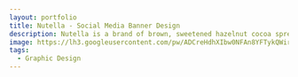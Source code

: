 ```yaml
---
layout: portfolio
title: Nutella - Social Media Banner Design
description: Nutella is a brand of brown, sweetened hazelnut cocoa spread
image: https://lh3.googleusercontent.com/pw/ADCreHdhXIbw0NFAn8YFTykQWirdx6xouB8KmIMadAbJFzPRJf8VzCBd9PfFLy2TyPQfuJ2NPemgs2zd04At_Bm-Dk-vbh6Ml2vP585VyGVjDfWw8qsVOlIHj2Wi4-XGyvbFUX7x0uffUtO73-Vmc3IWaTyUJOPirFC7xygKQqzBrELBd9APy_e8EyI_FvqKfIu_ASVAOUbp-rHys7K9Upu5TLRQZefgiiuAbKUl5u14Am2of98B71oVSJZb-pJbbqpYkzT9azHbYU9WEZqolq2HF3Kk5-PZIjjTdcJ9pTq78QY0EMGoSE-ob7wlHd7jdrz57Lty5iWwDRr5sMqWpp_I8KMiYGKfSPfZItLio8PZZfkP3wjzOkKr9Xdsi1dOIprxTo7LNqOEjSxKmPvyNErn2b_oF_tPn-JeaICF9728FWVYfSQ7vyTWEwMdGjlTk9v8Zan2kzzY07EwcVwP2tqNRsv8_PBHiAWSMtNpvkqyCFW5SPXI55qchfG5dc7EXxgONNeeo3rgzErYr7vr9Q_gjUyL-gMIGUvllx5uixYGVix8C12ko3P_zwTEIUFwCSfKw0BOigZ18Yv3axc8WCctJwM4uQ1W142Z5jERqaJkm5Ijh5Cdrm8YXYBrCMuwO5HTgegTnOznfzfuhBYwKHPIlBJAUOe9UmB6lwkCgAmNCXJgB0an8RTGzABYZCYAEA3UVtbJ3e09E0J_JyoN9goEYAHo1kqsQq5WcMNCsJuA4XM3jH33Z4k5h4OwFTcRe74neFGVJUhvS6rV6702dwsXc6sSHWeuMJB6xYdjCtTblznVYE8Bg3tmhB9v4f_ZWrssnviODozPebKjqzA7DaoO__hyZklj8qvPG0CNH0tgZFcDrWzmGuxOYTQc_HEGMW3-N7ZMsOaedloPIFnqK4Zg6OAG58vUG7QrErDCKGQZaxPx7nxi8kD75ICpCH-dIN17W-DdxO7SzMAHLswkyG1i_VcXonmTU94=w879-h919-s-no-gm?authuser=2
tags:
  - Graphic Design
---
```

